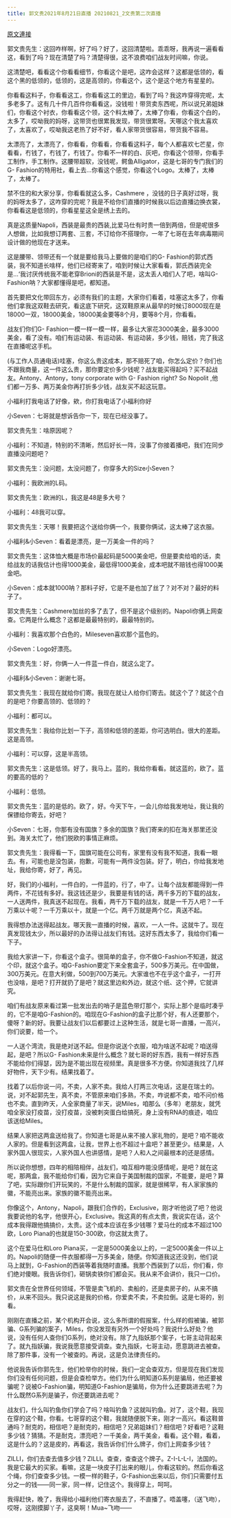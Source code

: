 ```yaml
---
title: 郭文贵2021年8月21日直播 20210821_2文贵第二次直播
---
```


[原文連接](https://gnews.org/ThreadView/53482154)

郭文贵先生：这回咋样啊，好了吗？好了，这回清楚啦。乖乖呀，我再说一遍看看这，看到了吗？现在清楚了吗？清楚得很，这不浪费咱们战友时间嘛，你说。


这清楚吧，看看这个你看看细节，你看这个是吧，这咋会这样？这都是低领的，看这个黑的低领的，低领的，这是高领的，你看这个，这个是这个地方有星星的。


你看看这料子，你看看这工，你看看这工的里边，看到了吗？我这咋穿得完呢，太多老多了。这有几十件几百件你看看这，没钱啦！带货卖东西呢，所以说兄弟姐妹们，你看这个衬衣，你看看这个领，这个料太棒了，太棒了你看，你看这个白的，太多了，哎呦我的妈呀，这带货也很累我发现，带货很累呀。天哪这个我太喜欢了，太喜欢了，哎呦我这老热了好不好，看人家带货很容易，带货我不容易。


太漂亮了，太漂亮了，你看看，你看看，你看看这料子，每个人都喜欢七芒星，你看看，冇钱了，冇钱了，冇钱了。你看不一样的白、灰吧，你看这个领带，你看手工制作，手工制作。这腰带超软，没钱呢，鳄鱼Alligator，这是七哥的专门我们的G- Fashion的特用社，看上去…你看这个感觉，你看这个Logo。太棒了，太棒了，太棒了。


禁不住的和大家分享，你看看就这么多，Cashmere ，没钱的日子真好过呀，我的妈呀太多了，这咋穿的完呢？我是不给你们直播的时候我以后边直播边换衣裳，你看看这是低领的，你看星星这全是绣上去的。


真是这质量Napoli，西装是最贵的西装,比爱马仕有时贵一倍到两倍，但是呢很多人想做，比如我想订两套、三套，不订给你不搭理你，一年了七哥在去年病毒期间设计做的他现在才送来。


这是腰带、领带还有一个就是要给我马上要做的是咱们的G- Fashion的郭式西装，我不知道长啥样，他们已经寄来了，咱到时候让大家看看，郭氏西装完全是…&lsquo;我讨厌传统我不能老穿Brioni的西装是不是，这太丢人咱们人了吧，啥叫G- Fashion呐？大家都懂得是吧，都知道。


首先要把文化带回东方，必须有我们的主题，大家你们看着，哇塞这太多了，你看他们拿我这双鞋去研究，看这底下研究，这双鞋原来从最早的时候订8000现在是18000一双，18000美金，18000美金要等8个月，要等8个月，你看看。


战友们你们G- Fashion一模一样一模一样，最多让大家花3000美金，最多3000美金，看了没有。咱们有运动装、有运动装、有运动装，多少钱，赔钱，完了我这在直播呢这手机。


(与工作人员通电话)哇塞，你这么贵这成本，那不赔死了咱，你怎么定价？你们也不跟我商量，这一件这么贵，那你要定价多少钱呢？战友能买得起吗？买不起战友。Antony、Antony，tony corporate with   G- Fashion right? So Nopolit ,他们都一万多、两万美金你再打折多少钱，战友买不起这玩意。


小福利打我电话了好像，欸，你打我电话了小福利你好


小Seven：七哥就是想诉告你一下，现在已经没事了。


郭文贵先生：啥原因呢？


小福利：不知道，特别的不清晰，然后好长一阵，没事了你接着播吧，我们在同步直播没问题吧？


郭文贵先生：没问题，太没问题了，你穿多大的Size小Seven？


小福利：我欧洲的L码。


郭文贵先生：欧洲的L，我这是48是多大号？


小福利：48我可以穿。


郭文贵先生：天哪！我要把这个送给你俩一个，我要你俩试，这太棒了这衣服。


小福利&amp;小Seven：看着是漂亮，是一万美金一件的吗？


郭文贵先生：这体恤大概是市场价最起码是5000美金吧，但是要卖给咱的话，卖给战友的话我估计也得1000美金，最低得1000美金，成本吧就不赔钱也得1000美金吧。


小Seven：成本就1000呐？那料子好，它是不是也加了丝了？对不对？最好的料子了。


郭文贵先生：Cashmere加丝的多了去了，但不是这个级别的。Napoli你俩上网查查。它两是什么概念？这都是最最特别的，最最特别的。


小福利：我喜欢那个白色的，Mileseven喜欢那个蓝色的。


小Seven：Logo好漂亮。


郭文贵先生：好，你俩一人一件蓝一件白，就这么定了。


小福利&amp;小Seven：谢谢七哥。


郭文贵先生：我现在就给你们寄。我现在就让人给你们寄去。就这个了？就这个白的是吧？你要高领的、低领的？


小福利：都可以。


郭文贵先生：我给你比划一下子，高领和低领的差距，你可选明白。很大的差距。这是高领。


小福利：可以穿，这是半高领。


郭文贵先生：这是低领。好了，我马上。蓝的，我给你看看。就这蓝的，欧了。蓝的要高的低的？


小福利：低领。


郭文贵先生：蓝的是低的。欧了，好。今天下午，一会儿你给我发地址，我让我的保镖给你寄去，好吧？


小Seven：七哥，你那有没有国旗？多余的国旗？我们寄来的扣在海关那里还没到。海关太忙了，他们脱欧的事情正麻烦。


郭文贵先生：我得看一下，国旗可能在公司有，家里有没有我不知道，我看一眼去。有，可能也是没包装，抱歉，可能有一两件没包装。好了，明白，你给我发地址，我给你寄，好了，再见。


好，我们的小福利，一件白的，一件蓝的，行了，中了。让每个战友都能得到一件两件，不花钱有多好。我这钱还是少，我要是有钱的话，两千多万的下载的战友，一人送两件，我真送不起现在。我看，两千万下载的战友，就是一千万人吧？一千万乘以十呢？一千万乘以十，就是一个亿。两千万就是两个亿，真送不起。


我得想办法送得起战友。哪天我一直播的时候，喜欢，一人一件。这就牛了。现在真发现钱太少，所以最好的办法得让战友们有钱。这好东西太多了，我给你们看一下子。


我给大家讲一下，你看这个盒子。很简单的盒子，你不做G-Fashion不知道，就这个印，就这个盒子。咱G-Fashion要定下来全套盒子，500多万美元。在中国做，300万美元。在意大利做，500到700万美元。大家谁也不在乎这个盒子，一打开也没啥，是吧？打开就扔了是吧？就这里边和外边，就这个纸、这个押，它就讲究。


咱们有战友原来看过第一批发出去的哨子是蓝色带灯那个，实际上那个是临时凑乎的，它不是咱G-Fashion的。咱现在G-Fashion的盒子比那个好，有人还要那个，傻呀？新的好。我要让战友们以后都要过上这种生活，就是七哥一直播，一高兴，你们说要，给一个。


一人送个湾流，我是绝对送不起。但是你说送个衣服，咱为啥送不起呢？咱送得起，是吧？所以G- Fashion未来是什么概念？就七哥的好东西，我有一样好东西不能给你们得瑟，因为是不能出现在视频里。真是很多不方便。你知道我找了几样好物件，天下少有。结果找着了。


找着了以后你说一问，不卖，人家不卖。我给人打两三次电话，这是在瑞士的。说，对不起郭先生，真不卖，不管原来咱们多熟，不卖，咋说都不卖，咱不问价格也不卖。直到昨天，人全家商量了半天，说Miles，咱那么（多年）老朋友，就凭咱全家没打疫苗，没打疫苗，没被刺突蛋白给搞死，身上没有RNA的痕迹，咱应该送给Miles。


结果人家把这两盒送给我了。你知道七哥是从来不接人家礼物的，是吧？咱不能收人家的。但是看到这两盒，让我，世界上也不超过十盒吧？甚至更少。结果是，人家外国人很现实，人家外国人也讲感情，是吧？人和人之间最根本的还是感情。


所以说你想想，四年的相陪相伴，战友们，咱互相咋能没感情呢，是吧？就在这呢，那两盒，我不能给你们看，因为它来自于美国制裁的国家，不能要，是吧？算了吧，实际跟你们开玩笑的，不是什么制裁的国家，就是很稀罕，有人家家族的徽，不能亮出来。家族的徽不能亮出来。


你像这个，Antony，Napoli，跟我们合作的，Exclusive，刚才听他说了吧？他说我要说他的名字，他很开心，Exclusive。我这真的有点太贵，我说实在话，这个成本我得跟他搞搞价，太贵。这个成本应该在多少钱哪？爱马仕的成本不超过100欧，Loro Piana的也就是150-300欧，你这就太贵了。


这个在爱马仕和Loro Piana买，一定是5000美金以上的，一定5000美金一件以上的。Napoli的随便一件衣服都得一万多美金，随便。你知道我这还没到，他们说马上就到，G-Fashion的西装等着我随时直播。我那个西装到了以后，你们看，你们绝对傻眼。我告诉你们，砸锅卖铁你们都会买。我从来不会讲价，我只一口价。


郭文贵在全世界任何领域，不管是卖飞机的、卖船的，还是卖房子的，从来不搞价，从来不回头。我只说这是我的价格，你爱卖不卖，不卖拉倒。这是七哥的，别看。


刚刚在直播之前，某个机构开会说，这么多所谓的假报案，什么样的假被骗，被郭骗、G系列骗的案子，Miles，你没发现有另外一个好处吗？我说什么好处？他说，没有任何人查你们G系列，绝对没有。除了九指妖那个案子，七哥主动背起来了。就九指妖骗，我说我愿意接受调查。查九指妖，七哥主动，愿意跳进去被查。除了那件事，没有一个被查的。再说，这是负法律责任的。


他说我告诉你郭先生，他们检举你的时候，我们一定会查双方。但是现在我们发现你们没有任何问题，但是会查检举方。他们为什么明知道G系列是骗局，他还要被骗呢？说被G-Fashion骗，明知道G-Fashion是骗局，你为什么还要跳进去呢？为什么既然G系列是骗子，你还要跳进去呢？


战友们，什么叫钓鱼你们学会了吗？啥叫钓鱼？这就叫钓鱼。对了，这个鞋，我现在穿的这个鞋，你看。七哥穿的这个鞋，我就随便脱下来，刚才一高兴。看这鞋普通吗？耐克的，相信吧？是耐克的，相信吧？兄弟姐妹们？相信吧？好看吧？这鞋多少钱？猜猜。不是耐克，漂亮吧？一千美金，两千美金，看看。这个鞋，看着，这是什么的？这是皮的，再看这，我告诉你们什么牌子，你们上网查多少钱？


ZILLI，你们去查去值多少钱？ZILLI。查查，查查这个牌子。Z-I-L-L-I，法国的。我是它最大的买家。看嘛，这是一块皮子打出来的眼儿，你看这软的。然后你看这个绳，你们查查多少钱。一模一样的鞋子，G-Fashion出来以后，你们只需要付五分之一的钱——同一家，同一样，记住这个。我得穿上，呵呵。


我得赶快，晚了，我得给小福利他们寄衣服去了，不直播了。唔盖噻，（送飞吻），哎呀，这刚摸脚丫子，这臭啊！Mua~飞吻——
